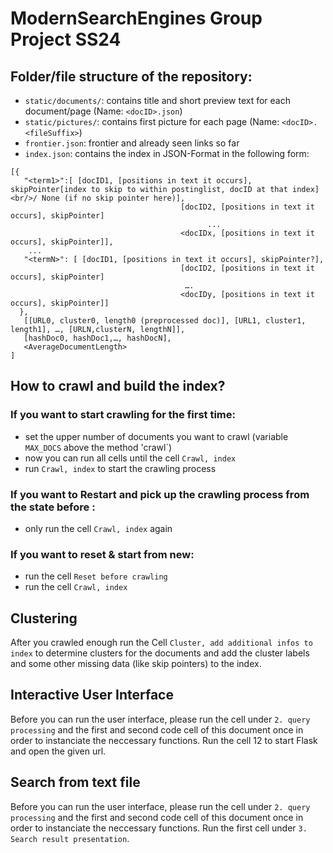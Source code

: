 # ModernSearchEngines Group Project SS24

## Folder/file structure of the repository:
- `static/documents/`: contains title and short preview text for each document/page (Name: `<docID>.json`)
- `static/pictures/`: contains first picture for each page (Name: `<docID>.<fileSuffix>`)
- `frontier.json`: frontier and already seen links so far
- `index.json`: contains the index in JSON-Format in the following form:

```
[{
   "<term1>":[ [docID1, [positions in text it occurs], skipPointer[index to skip to within postinglist, docID at that index]<br/>/ None (if no skip pointer here)], 
                                      [docID2, [positions in text it occurs], skipPointer]
                                            ...
                                      <docIDx, [positions in text it occurs], skipPointer]],
    ...
   "<termN>": [ [docID1, [positions in text it occurs], skipPointer?], 
                                      [docID2, [positions in text it occurs], skipPointer]
                                       ….
                                      <docIDy, [positions in text it occurs], skipPointer]]
  },
   [[URL0, cluster0, length0 (preprocessed doc)], [URL1, cluster1, length1], …, [URLN,clusterN, lengthN]],
   [hashDoc0, hashDoc1,…, hashDocN], 
   <AverageDocumentLength>
]
```

## How to crawl and build the index?

### If you want to start crawling for the first time:
- set the upper number of documents you want to crawl (variable `MAX_DOCS` above the method 'crawl`)
- now you can run all cells until the cell `Crawl, index`
- run `Crawl, index` to start the crawling process

### If you want to Restart and pick up the crawling process from the state before :
- only run the cell `Crawl, index` again

### If you want to reset & start from new:
- run the cell `Reset before crawling`
- run the cell `Crawl, index`

## Clustering 
After you crawled enough run the Cell `Cluster, add additional infos to index` to determine clusters for the documents 
and add the cluster labels and some other missing data (like skip pointers) to the index.

## Interactive User Interface
Before you can run the user interface, please run the cell under `2. query processing` and the first and second code cell of this document once in order to instanciate the neccessary functions.
Run the cell 12 to start Flask and open the given url.  

## Search from text file
Before you can run the user interface, please run the cell under `2. query processing` and the first and second code cell of this document once in order to instanciate the neccessary functions.
Run the first cell under `3. Search result presentation`.
